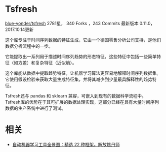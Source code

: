 # Tsfresh

[blue-yonder/tsfresh](https://link.zhihu.com/?target=https%3A//github.com/blue-yonder/tsfresh)
2781星， 340 Forks ，243 Commits
最新版本 0.11.0，2017.10.14更新

这个库专注于时间序列数据的特征生成，它由一个德国零售分析公司支持，是他们数据分析流程中的一步。

它能提取出一系列用于描述时间序列趋势的形态特征，这些特征中包括一些简单特征（如方差）和复杂特征（近似熵）。

这个库能从数据中提取趋势特征，让机器学习算法更容易地解释时间序列数据集。它使用假设检验来获取大量生成特征集，并将其减少到少量最具解释性的趋势特征。

Tsfresh还与 pandas 和 sklearn 兼容，可嵌入到现有的数据科学流程中。Tsfresh库的优势在于其可扩展的数据处理实现，这部分已经在具有大量时间序列数据的生产系统中进行了测试。








# 相关

- [自动机器学习工具全景图：精选 22 种框架，解放炼丹师](https://zhuanlan.zhihu.com/p/42715527)
